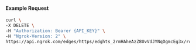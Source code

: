 <!-- Code generated for API Clients. DO NOT EDIT. -->
#### Example Request
```bash
curl \
-X DELETE \
-H "Authorization: Bearer {API_KEY}" \
-H "Ngrok-Version: 2" \
https://api.ngrok.com/edges/https/edghts_2rmHAheAzZ8UvVdJYNqOgmcEg3x/routes/edghtsrt_2rmHAjeazZMPjIk01QG5jh981L8/ip_restriction
